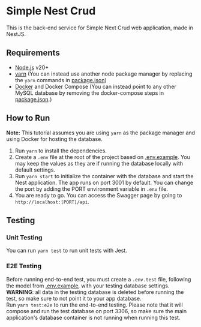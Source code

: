 # Simple Nest Crud
This is the back-end service for Simple Next Crud web application, made in NestJS.

## Requirements
- [Node.js](https://nodejs.org/en/download) v20+
- [yarn](https://yarnpkg.com) (You can instead use another node package manager by replacing the `yarn` commands in [package.json](/package.json))
- [Docker](https://www.docker.com) and Docker Compose (You can instead point to any other MySQL database by removing the docker-compose steps in [package.json](/package.json).)

## How to Run
**Note:** This tutorial assumes you are using `yarn` as the package manager and using Docker for hosting the database.
1. Run `yarn` to install the dependencies.
2. Create a `.env` file at the root of the project based on [.env.example](/.env.example). You may keep the values as they are if running the database locally with default settings.
3. Run `yarn start` to initialize the container with the database and start the Nest application. The app runs on port 3001 by default. You can change the port by adding the PORT environment variable in `.env` file.
4. You are ready to go. You can access the Swagger page by going to `http://localhost:[PORT]/api`.

## Testing
### Unit Testing
You can run `yarn test` to run unit tests with Jest.

### E2E Testing
Before running end-to-end test, you must create a `.env.test` file, following the model from [.env.example](/.env/example), with your testing database settings.  
**WARNING**: all data in the testing database is deleted before running the test, so make sure to not point it to your app database.  
Run `yarn test:e2e` to run the end-to-end testing. Please note that it will compose and run the test database on port 3306, so make sure the main application's database container is not running when running this test.
